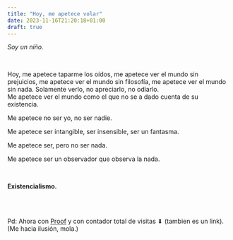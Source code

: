 ```yaml
---
title: "Hoy, me apetece volar"
date: 2023-11-16T21:20:18+01:00
draft: true
---
```


*Soy un niño.*

<br/>

Hoy, me apetece taparme los oídos, me apetece ver el mundo sin prejuicios, me apetece ver el mundo sin filosofía, me apetece ver el mundo sin nada. Solamente verlo, no apreciarlo, no odiarlo. <br/>Me apetece ver el mundo como el que no se a dado cuenta de su existencia.

Me apetece no ser yo, no ser nadie.

Me apetece ser intangible, ser insensible, ser un fantasma.

Me apetece ser, pero no ser nada.



Me apetece ser un observador que observa la nada.

<br>

**Existencialismo.**


<br><br>

Pd: Ahora con [Proof](https://proven.lol/da931b) y con contador total de visitas ⬇ (tambien es un link). (Me hacia ilusión, mola.)